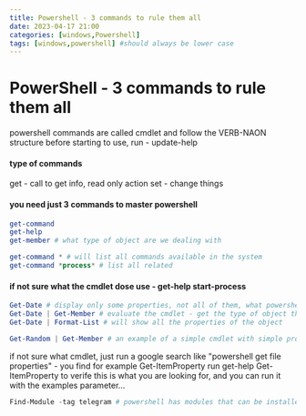 ```yaml
---
title: Powershell - 3 commands to rule them all
date: 2023-04-17 21:00
categories: [windows,Powershell]
tags: [windows,powershell] #should always be lower case
---
```


# PowerShell - 3 commands to rule them all

powershell commands are called cmdlet and follow the VERB-NAON structure
before starting to use, run - update-help

#### type of commands
get - call to get info, read only action
set - change things

#### you need just 3 commands to master powershell
```powershell
get-command
get-help
get-member # what type of object are we dealing with
```

```powershell
get-command * # will list all commands available in the system
get-command *process* # list all related
```
#### if not sure what the cmdlet dose use - get-help start-process
```powershell
Get-Date # display only some properties, not all of them, what powershell thinks you want to see
Get-Date | Get-Member # evaluate the cmdlet - get the type of object that is returned to us
Get-Date | Format-List # will show all the properties of the object
```

```powershell
Get-Random | Get-Member # an example of a simple cmdlet with simple properties
```

if not sure what cmdlet, just run a google search like "powershell get file properties" - you find for example Get-ItemProperty
run get-help Get-ItemProperty to verife this is what you are looking for, and you can run it with the examples parameter... 
```powershell
Find-Module -tag telegram # powershell has modules that can be installed to it
```
